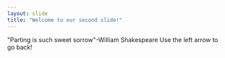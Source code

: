 ```yaml
---
layout: slide
title: "Welcome to our second slide!"
---
```

"Parting is such sweet sorrow"-William Shakespeare
Use the left arrow to go back!
